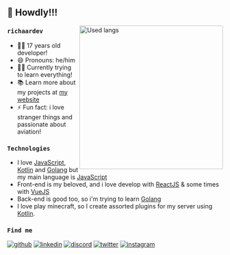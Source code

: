 <h2>👋 Howdly!!!</h2>

<div>
<img align="right" alt="Used langs" width="335" 
     src="https://github-readme-stats.vercel.app/api/top-langs/?username=richaardev&layout=compact&show_icons=true&theme=tokyonight&hide_border=true">
</div>
<div>

<h3><code>richaardev</code></h3>

-   👨‍💻 17 years old developer!
-   😄 Pronouns: he/him
-   🚶‍♂️  Currently trying to learn everything!
-   📚 Learn more about my projects at <a href="https://richaardev.vercel.app/" target="_blank">my website</a>
-   ⚡ Fun fact: i love stranger things and passionate about aviation!

</div>
<div>
    <h3><code>Technologies</code></h3>
    <ul>
        <li>
            I love <a href="javascript.com">JavaScript</a>, <a href="kotlinlang.org">Kotlin</a> and <a href="go.dev">Golang</a>
            but my main language is <a href="javascript.com">JavaScript</a>
        </li>
        <li>
            Front-end is my beloved, and i love develop with <a href="https://reactjs.org/">ReactJS</a> & some times with <a href="https://vuejs.org">VueJS</a>
        </li>
        <li>
            Back-end is good too, so i'm trying to learn <a href="go.dev">Golang</a>
        </li>
        <li>
            I love play minecraft, so I create assorted plugins for my server using <a href="kotlinlang.org">Kotlin</a>.
        </li>
    </ul>
</div>

### `Find me`
[![github](https://skillicons.dev/icons?i=github)](https://github.com/richaardev)
[![linkedin](https://skillicons.dev/icons?i=linkedin)](https://www.linkedin.com/in/richaardev/)
[![discord](https://skillicons.dev/icons?i=discord)](https://discord.gg/h2R5zfQW3B)
[![twitter](https://skillicons.dev/icons?i=twitter)](https://twitter.com/richaardev)
[![instagram](https://skillicons.dev/icons?i=instagram)](https://instagram.com/richaardev)


<!-- Organization is important!! -->
